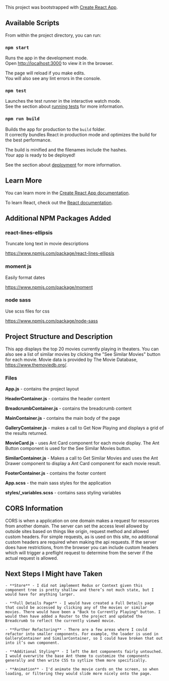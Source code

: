 This project was bootstrapped with [Create React App](https://github.com/facebook/create-react-app).

## Available Scripts

From within the project directory, you can run:

### `npm start`

Runs the app in the development mode.<br>
Open [http://localhost:3000](http://localhost:3000) to view it in the browser.

The page will reload if you make edits.<br>
You will also see any lint errors in the console.

### `npm test`

Launches the test runner in the interactive watch mode.<br>
See the section about [running tests](https://facebook.github.io/create-react-app/docs/running-tests) for more information.

### `npm run build`

Builds the app for production to the `build` folder.<br>
It correctly bundles React in production mode and optimizes the build for the best performance.

The build is minified and the filenames include the hashes.<br>
Your app is ready to be deployed!

See the section about [deployment](https://facebook.github.io/create-react-app/docs/deployment) for more information.

## Learn More

You can learn more in the [Create React App documentation](https://facebook.github.io/create-react-app/docs/getting-started).

To learn React, check out the [React documentation](https://reactjs.org/).


## Additional NPM Packages Added
### react-lines-ellipsis
Truncate long text in movie descriptions

https://www.npmjs.com/package/react-lines-ellipsis

### moment js
Easily format dates

https://www.npmjs.com/package/moment

### node sass
Use scss files for css

https://www.npmjs.com/package/node-sass


## Project Structure and Description
This app displays the top 20 movies currently playing in theaters. You can also see a list of similar movies by clicking the "See Similar Movies" button for each movie. Movie data is provided by The Movie Database, https://www.themoviedb.org/.

### Files
**App.js** - contains the project layout

**HeaderContainer.js** - contains the header content

**BreadcrumbContainer.js** - contains the breadcrumb content

**MainContainer.js** - contains the main body of the page

**GalleryContainer.js** - makes a call to Get Now Playing and displays a grid of the results returned.

**MovieCard.js** - uses Ant Card component for each movie display. The Ant Button component is used for the See Similar Movies button.

**SimilarContainer.js** - Makes a call to Get Similar Movies and uses the Ant Drawer component to display a Ant Card component for each movie result.

**FooterContainer.js** - contains the footer content

**App.scss** - the main sass styles for the application

**styles/_variables.scss** - contains sass styling variables


## CORS Information

CORS is when a application on one domain makes a request for resources from another domain. The server can set the access level allowed by outside sites based on things like origin, request method and allowed custom headers. For simple requests, as is used on this site, no additional custom headers are required when making the api requests. If the server does have restrictions, from the browser you can include custom headers which will trigger a preflight request to determine from the server if the actual request is allowed.

## Next Steps I Might have Taken

    - **Store** - I did not implement Redux or Context given this component tree is pretty shallow and there’s not much state, but I would have for anything larger.

    - **Full Details Page** - I would have created a Full Details page that could be accessed by clicking any of the movies or similar movies. There would have been a "Back to Currently Playing" button. I would then have added a Router to the project and updated the Breadcrumb to reflect the currently viewed movie.

    - **Further Refactoring** - There are a few areas where I could refactor into smaller components. For example, the loader is used in GalleryContainer and SimilarContainer, so I could have broken that out into it’s own component.

    - **Additional Styling** - I left the Ant components fairly untouched. I would overwrite the base Ant theme to customize the components generally and then write CSS to sytlize them more specifically.

    - **Animation** - I'd animate the movie cards on the screen, so when loading, or filtering they would slide more nicely onto the page.


